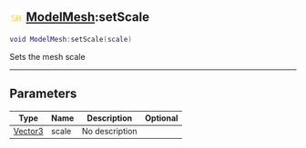 ## <img src="../../.gitbook/assets/shared.png" width="24" height=24 /> [ModelMesh](https://iaswiki.rawr.dev/readme/modelmesh):setScale

```lua
void ModelMesh:setScale(scale)
```

Sets the mesh scale

------
## Parameters

| Type   | Name | Description | Optional |
| ------ | ---- | ----------- | -------: |
| [Vector3](https://iaswiki.rawr.dev/readme/vector3) | scale | No description |  |

